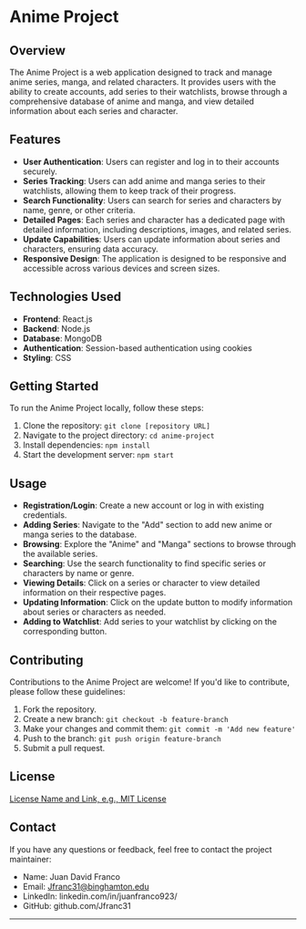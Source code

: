 # Anime Project

## Overview

The Anime Project is a web application designed to track and manage anime series, manga, and related characters. It provides users with the ability to create accounts, add series to their watchlists, browse through a comprehensive database of anime and manga, and view detailed information about each series and character.

## Features

- **User Authentication**: Users can register and log in to their accounts securely.
- **Series Tracking**: Users can add anime and manga series to their watchlists, allowing them to keep track of their progress.
- **Search Functionality**: Users can search for series and characters by name, genre, or other criteria.
- **Detailed Pages**: Each series and character has a dedicated page with detailed information, including descriptions, images, and related series.
- **Update Capabilities**: Users can update information about series and characters, ensuring data accuracy.
- **Responsive Design**: The application is designed to be responsive and accessible across various devices and screen sizes.

## Technologies Used

- **Frontend**: React.js
- **Backend**: Node.js
- **Database**: MongoDB
- **Authentication**: Session-based authentication using cookies
- **Styling**: CSS

## Getting Started

To run the Anime Project locally, follow these steps:

1. Clone the repository: `git clone [repository URL]`
2. Navigate to the project directory: `cd anime-project`
3. Install dependencies: `npm install`
4. Start the development server: `npm start`

## Usage

- **Registration/Login**: Create a new account or log in with existing credentials.
- **Adding Series**: Navigate to the "Add" section to add new anime or manga series to the database.
- **Browsing**: Explore the "Anime" and "Manga" sections to browse through the available series.
- **Searching**: Use the search functionality to find specific series or characters by name or genre.
- **Viewing Details**: Click on a series or character to view detailed information on their respective pages.
- **Updating Information**: Click on the update button to modify information about series or characters as needed.
- **Adding to Watchlist**: Add series to your watchlist by clicking on the corresponding button.

## Contributing

Contributions to the Anime Project are welcome! If you'd like to contribute, please follow these guidelines:

1. Fork the repository.
2. Create a new branch: `git checkout -b feature-branch`
3. Make your changes and commit them: `git commit -m 'Add new feature'`
4. Push to the branch: `git push origin feature-branch`
5. Submit a pull request.

## License

[License Name and Link, e.g., MIT License](#)

## Contact

If you have any questions or feedback, feel free to contact the project maintainer:

- Name: Juan David Franco
- Email: Jfranc31@binghamton.edu
- LinkedIn: linkedin.com/in/juanfranco923/
- GitHub: github.com/Jfranc31

---